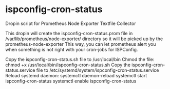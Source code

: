 # ispconfig-cron-status
Dropin script for Prometheus Node Exporter Textfile Collector

This dropin will create the ispconfig-cron-status.prom file in /var/lib/prometheus/node-exporter/ directory so it will be picked up by the prometheus-node-exporter
This way, you can let prometheus alert you when something is not right with your cron-jobs for ISPConfig.


Copy the ispconfig-cron-status.sh file to /usr/local/bin
Chmod the file: chmod +x /usr/local/bin/ispconfig-cron-status.sh
Copy the ispconfig-cron-status.service file to /etc/systemd/system/ispconfig-cron-status.service
Reload systemd daemon: 
  systemctl daemon-reload
  systemctl start ispconfig-cron-status
  systemctl enable ispconfig-cron-status
